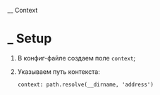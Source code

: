 \_\_ Context

# \_ Setup

1. В конфиг-файле создаем поле `context`;
2. Указываем путь контекста:

   ```
   context: path.resolve(__dirname, 'address')
   ```
